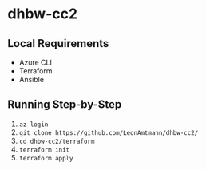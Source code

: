 # dhbw-cc2

## Local Requirements
- Azure CLI
- Terraform
- Ansible

## Running Step-by-Step

1. `az login`
2. `git clone https://github.com/LeonAmtmann/dhbw-cc2/`
3. `cd dhbw-cc2/terraform`
4. `terraform init`
5. `terraform apply`

